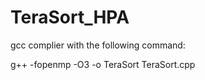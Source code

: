 # TeraSort_HPA

gcc complier with the following command:

g++ -fopenmp -O3 -o TeraSort TeraSort.cpp
